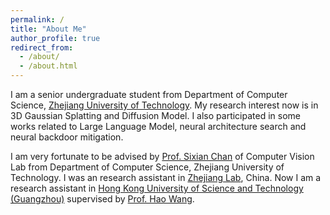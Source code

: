 ```yaml
---
permalink: /
title: "About Me"
author_profile: true
redirect_from: 
  - /about/
  - /about.html
---
```


I am a senior undergraduate student from Department of Computer Science, [Zhejiang University of Technology](https://www.zjut.edu.cn). My research interest now is in 3D Gaussian Splatting and Diffusion Model. I also participated in some works related to Large Language Model, neural architecture search and neural backdoor mitigation. 

I am very fortunate to be advised by [Prof. Sixian Chan](https://homepage.zjut.edu.cn/csx/) of Computer Vision Lab from Department of Computer Science, Zhejiang University of Technology. I was an research assistant in [Zhejiang Lab](https://www.zhejianglab.org/lab/home), China. Now I am a research assistant in [Hong Kong University of Science and Technology (Guangzhou)](https://www.hkust-gz.edu.cn/zh/?variant=zh-cn) supervised by [Prof. Hao Wang](https://wanghao.tech).
